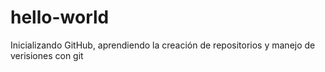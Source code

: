 # hello-world
Inicializando GitHub, aprendiendo la creación de repositorios y manejo de verisiones con git

